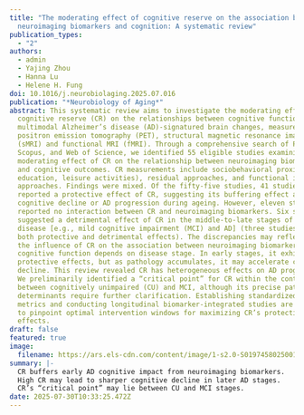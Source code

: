 ```yaml
---
title: "The moderating effect of cognitive reserve on the association between
  neuroimaging biomarkers and cognition: A systematic review"
publication_types:
  - "2"
authors:
  - admin
  - Yajing Zhou
  - Hanna Lu
  - Helene H. Fung
doi: 10.1016/j.neurobiolaging.2025.07.016
publication: "*Neurobiology of Aging*"
abstract: This systematic review aims to investigate the moderating effects of
  cognitive reserve (CR) on the relationships between cognitive function and
  multimodal Alzheimer’s disease (AD)-signatured brain changes, measured by
  positron emission tomography (PET), structural magnetic resonance imaging
  (sMRI) and functional MRI (fMRI). Through a comprehensive search of PubMed,
  Scopus, and Web of Science, we identified 55 eligible studies examining the
  moderating effect of CR on the relationship between neuroimaging biomarkers
  and cognitive outcomes. CR measurements include sociobehavioral proxies (e.g.,
  education, leisure activities), residual approaches, and functional imaging
  approaches. Findings were mixed. Of the fifty-five studies, 41 studies
  reported a protective effect of CR, suggesting its buffering effect against
  cognitive decline or AD progression during ageing. However, eleven studies
  reported no interaction between CR and neuroimaging biomarkers. Six studies
  suggested a detrimental effect of CR in the middle-to-late stages of the
  disease [e.g., mild cognitive impairment (MCI) and AD] (three studies reported
  both protective and detrimental effects). The discrepancies may reflect that
  the influence of CR on the association between neuroimaging biomarkers and
  cognitive function depends on disease stage. In early stages, it exhibits
  protective effects, but as pathology accumulates, it may accelerate cognitive
  decline. This review revealed CR has heterogeneous effects on AD progression.
  We preliminarily identified a “critical point” for CR within the continuum
  between cognitively unimpaired (CU) and MCI, although its precise pathological
  determinants require further clarification. Establishing standardized CR
  metrics and conducting longitudinal biomarker-integrated studies are critical
  to pinpoint optimal intervention windows for maximizing CR’s protective
  effects.
draft: false
featured: true
image:
  filename: https://ars.els-cdn.com/content/image/1-s2.0-S0197458025001307-gr1.jpg
summary: |-
  CR buffers early AD cognitive impact from neuroimaging biomarkers.
  High CR may lead to sharper cognitive decline in later AD stages.
  CR’s “critical point” may lie between CU and MCI stages.
date: 2025-07-30T10:33:25.472Z
---
```

